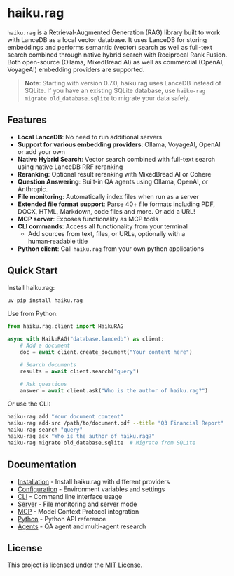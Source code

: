 # haiku.rag

`haiku.rag` is a Retrieval-Augmented Generation (RAG) library built to work with LanceDB as a local vector database. It uses LanceDB for storing embeddings and performs semantic (vector) search as well as full-text search combined through native hybrid search with Reciprocal Rank Fusion. Both open-source (Ollama, MixedBread AI) as well as commercial (OpenAI, VoyageAI) embedding providers are supported.

> **Note**: Starting with version 0.7.0, haiku.rag uses LanceDB instead of SQLite. If you have an existing SQLite database, use `haiku-rag migrate old_database.sqlite` to migrate your data safely.

## Features

- **Local LanceDB**: No need to run additional servers
- **Support for various embedding providers**: Ollama, VoyageAI, OpenAI or add your own
- **Native Hybrid Search**: Vector search combined with full-text search using native LanceDB RRF reranking
- **Reranking**: Optional result reranking with MixedBread AI or Cohere
- **Question Answering**: Built-in QA agents using Ollama, OpenAI, or Anthropic.
- **File monitoring**: Automatically index files when run as a server
- **Extended file format support**: Parse 40+ file formats including PDF, DOCX, HTML, Markdown, code files and more. Or add a URL!
- **MCP server**: Exposes functionality as MCP tools
- **CLI commands**: Access all functionality from your terminal
  - Add sources from text, files, or URLs, optionally with a human‑readable title
- **Python client**: Call `haiku.rag` from your own python applications

## Quick Start

Install haiku.rag:
```bash
uv pip install haiku.rag
```

Use from Python:
```python
from haiku.rag.client import HaikuRAG

async with HaikuRAG("database.lancedb") as client:
    # Add a document
    doc = await client.create_document("Your content here")

    # Search documents
    results = await client.search("query")

    # Ask questions
    answer = await client.ask("Who is the author of haiku.rag?")
```

Or use the CLI:
```bash
haiku-rag add "Your document content"
haiku-rag add-src /path/to/document.pdf --title "Q3 Financial Report"
haiku-rag search "query"
haiku-rag ask "Who is the author of haiku.rag?"
haiku-rag migrate old_database.sqlite  # Migrate from SQLite
```

## Documentation

- [Installation](installation.md) - Install haiku.rag with different providers
- [Configuration](configuration.md) - Environment variables and settings
- [CLI](cli.md) - Command line interface usage
- [Server](server.md) - File monitoring and server mode
- [MCP](mcp.md) - Model Context Protocol integration
- [Python](python.md) - Python API reference
- [Agents](agents.md) - QA agent and multi-agent research

## License

This project is licensed under the [MIT License](https://raw.githubusercontent.com/ggozad/haiku.rag/main/LICENSE).
